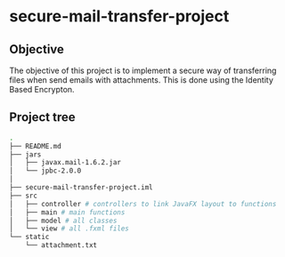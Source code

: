 # secure-mail-transfer-project

## Objective 
The objective of this project is to implement a secure way of transferring files when send emails with attachments.
This is done using the Identity Based Encrypton.

## Project tree
```bash
.
├── README.md
├── jars 
│   ├── javax.mail-1.6.2.jar
│   └── jpbc-2.0.0
│  
├── secure-mail-transfer-project.iml
├── src
│   ├── controller # controllers to link JavaFX layout to functions
│   ├── main # main functions
│   ├── model # all classes
│   └── view # all .fxml files
└── static
    └── attachment.txt
```
    
